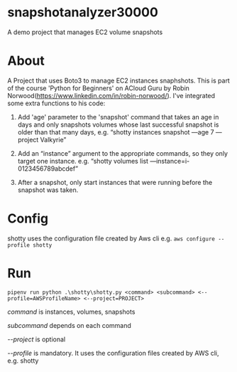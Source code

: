 # snapshotanalyzer30000
A demo project that manages EC2 volume snapshots

# About
A Project that uses Boto3 to manage EC2 instances snaphshots. This is part of the course 'Python for Beginners' on ACloud Guru by Robin Norwood(https://www.linkedin.com/in/robin-norwood/). 
I've integrated some extra functions to his code:

1. Add 'age' parameter to the 'snapshot' command that takes an age in days and only snapshots volumes whose last successful snapshot is older than that many days, e.g. “shotty instances snapshot —age 7 —project Valkyrie” 

2. Add an “instance” argument to the appropriate commands, so they only target one instance. e.g. “shotty volumes list —instance=i-0123456789abcdef” 

3. After a snapshot, only start instances that were running before the snapshot was taken.

# Config
shotty uses the configuration file created by Aws cli e.g.
`aws configure --profile shotty`

# Run
`pipenv run python .\shotty\shotty.py <command> <subcommand> <--profile=AWSProfileName> <--project=PROJECT> `

*command* is instances, volumes, snapshots

*subcommand* depends on each command

*--project* is optional

*--profile* is mandatory. It uses the configuration files created by AWS cli, e.g. shotty
